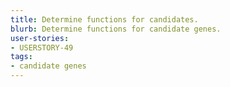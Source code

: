 ```yaml
---
title: Determine functions for candidates.
blurb: Determine functions for candidate genes.
user-stories:
- USERSTORY-49
tags:
- candidate genes
---
```

